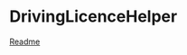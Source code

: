 # DrivingLicenceHelper
[Readme](https://github.com/oguzhan-c/DrivingLicenceHelper/blob/51704d42692e0f9aec6efc4094493d13e84b64e0/DrivingLicenceHelper/Documentation.docc/Documentation.md)
